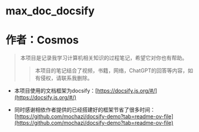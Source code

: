 # max_doc_docsify
# 作者：Cosmos 

> 本项目是记录我学习计算机相关知识的过程笔记，希望它对你也有帮助。
>
> > 本项目的笔记结合了视频，书籍，网络，ChatGPT的回答等内容，如有侵权，请联系我删除。



- 本项目使用的文档框架为docsify：[https://docsify.js.org/#/](https://docsify.js.org/#/)

- 同时感谢相依作者提供的已经搭建好的框架节省了很多时间：[https://github.com/mochazi/docsify-demo?tab=readme-ov-file](https://github.com/mochazi/docsify-demo?tab=readme-ov-file)

